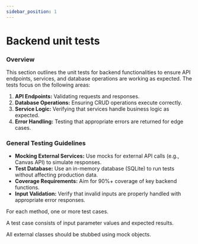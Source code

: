 ```yaml
---
sidebar_position: 1
---
```

# Backend unit tests  
### Overview
This section outlines the unit tests for backend functionalities to ensure API endpoints, services, and database operations are working as expected. The tests focus on the following areas:

1. **API Endpoints:** Validating requests and responses.
2. **Database Operations:** Ensuring CRUD operations execute correctly.
3. **Service Logic:** Verifying that services handle business logic as expected.
4. **Error Handling:** Testing that appropriate errors are returned for edge cases.

### General Testing Guidelines
* **Mocking External Services:** Use mocks for external API calls (e.g., Canvas API) to simulate responses.
* **Test Database:** Use an in-memory database (SQLite) to run tests without affecting production data.
* **Coverage Requirements:** Aim for 90%+ coverage of key backend functions.
* **Input Validation:** Verify that invalid inputs are properly handled with appropriate error responses.


For each method, one or more test cases.

A test case consists of input parameter values and expected results.

All external classes should be stubbed using mock objects.
